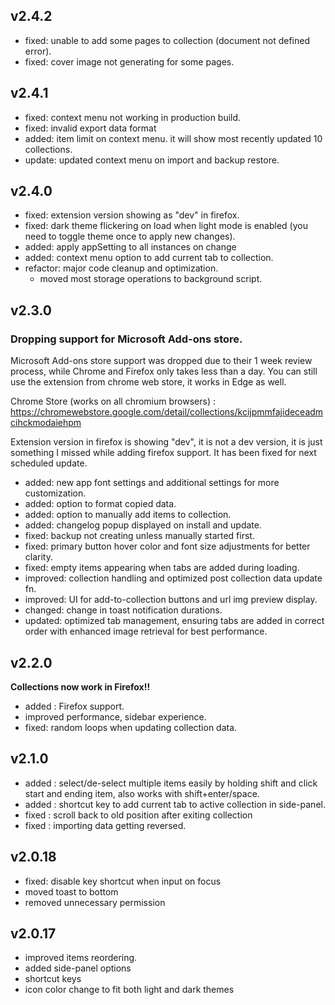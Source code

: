 ## v2.4.2

- fixed: unable to add some pages to collection (document not defined error).
- fixed: cover image not generating for some pages.

## v2.4.1

- fixed: context menu not working in production build.
- fixed: invalid export data format
- added: item limit on context menu. it will show most recently updated 10 collections.
- update: updated context menu on import and backup restore.

## v2.4.0

- fixed: extension version showing as "dev" in firefox.
- fixed: dark theme flickering on load when light mode is enabled (you need to toggle theme once to apply new changes).
- added: apply appSetting to all instances on change
- added: context menu option to add current tab to collection.
- refactor: major code cleanup and optimization.
  - moved most storage operations to background script.

## v2.3.0

### **Dropping support for Microsoft Add-ons store.**

Microsoft Add-ons store support was dropped due to their 1 week review process, while Chrome and Firefox only takes less than a day. You can still use the extension from chrome web store, it works in Edge as well.

Chrome Store (works on all chromium browsers) : <https://chromewebstore.google.com/detail/collections/kcijpmmfajideceadmcihckmodaiehpm>

Extension version in firefox is showing "dev", it is not a dev version, it is just something I missed while adding firefox support. It has been fixed for next scheduled update.

- added: new app font settings and additional settings for more customization.
- added: option to format copied data.
- added: option to manually add items to collection.
- added: changelog popup displayed on install and update.
- fixed: backup not creating unless manually started first.
- fixed: primary button hover color and font size adjustments for better clarity.
- fixed: empty items appearing when tabs are added during loading.
- improved: collection handling and optimized post collection data update fn.
- improved: UI for add-to-collection buttons and url img preview display.
- changed: change in toast notification durations.
- updated: optimized tab management, ensuring tabs are added in correct order with enhanced image retrieval for best performance.

## v2.2.0

**Collections now work in Firefox!!**

- added : Firefox support.
- improved performance, sidebar experience.
- fixed: random loops when updating collection data.

## v2.1.0

- added : select/de-select multiple items easily by holding shift and click start and ending item, also works with shift+enter/space.
- added : shortcut key to add current tab to active collection in side-panel.
- fixed : scroll back to old position after exiting collection
- fixed : importing data getting reversed.

## v2.0.18

- fixed: disable key shortcut when input on focus
- moved toast to bottom
- removed unnecessary permission

## v2.0.17

- improved items reordering.
- added side-panel options
- shortcut keys
- icon color change to fit both light and dark themes
